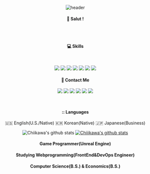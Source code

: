 <div align="center"> 

  ![header](https://capsule-render.vercel.app/api?type=cylinder&color=000000&height=150&section=header&text=Chiiikawa&fontColor=ffffff&fontSize=70&animation=fadeIn&fontAlignY=55)
  <br/>
  ####  :wave: Salut !
  <br/>
  <br/>
  
  ####  :computer: Skills

  <br/>
  
  <a href="https://www.unrealengine.com/en-US/unreal-engine-5?gclid=CjwKCAiA98WrBhAYEiwA2WvhOqf8MSRRVD8eQxQm5UTxwYQlxvVgvieSPi5xux5n4aRVeotRCDIEnhoCneQQAvD_BwE"><img src="https://img.shields.io/badge/Unreal-0E1128?style=for-the-badge&logo=unrealengine&logoColor=white"/></a>
  <img src="https://img.shields.io/badge/C++-00599C?style=for-the-badge&logo=cplusplus&logoColor=white">
  <a href="https://azure.microsoft.com/en-us"><img src="https://img.shields.io/badge/Azure-0078D4?style=for-the-badge&logo=microsoftazure&logoColor=white"/></a>
  <a href="https://www.docker.com/"><img src="https://img.shields.io/badge/Docker-2496ED?style=for-the-badge&logo=docker&logoColor=white"/></a>
  <a href="https://aws.amazon.com/free/?nc1=h_ls&all-free-tier.sort-by=item.additionalFields.SortRank&all-free-tier.sort-order=asc&awsf.Free%20Tier%20Types=*all&awsf.Free%20Tier%20Categories=*all"><img src="https://img.shields.io/badge/AWS-232F3E?style=for-the-badge&logo=aws&logoColor=white"/></a>
  <a href="https://www.oracle.com/kr/java/technologies/downloads/"><img src="https://img.shields.io/badge/JAVA-007396?style=for-the-badge&logo=java&logoColor=white"></a>
  <a href="https://www.python.org/"><img src="https://img.shields.io/badge/Python-3776AB?style=for-the-badge&logo=python&logoColor=white"/></a>
  <br/>
  
  ####  :postbox: Contact Me
  
  <a href="https://github.com/Chiiikawa"><img src="https://img.shields.io/badge/github-181717?style=for-the-badge&logo=github&logoColor=white&link=https://github.com/Chiiikawa"/></a>
  <a href="https://discord.gg/sH739SpSDt"><img src="https://img.shields.io/badge/Discord-5865F2?style=for-the-badge&logo=discord&logoColor=white"/></a>
  <a href="https://steamcommunity.com/profiles/76561198114704409/"><img src="https://img.shields.io/badge/Steam-000000?style=for-the-badge&logo=steam&logoColor=white"/></a>
  <img src="https://img.shields.io/badge/PlayStation-003791?style=for-the-badge&logo=playstation&logoColor=white"/>
  <a href="https://twitter.com/dev_Chiiikawa"><img src="https://img.shields.io/badge/X-000000?style=for-the-badge&logo=x&logoColor=white"/></a>
  <a href="https://open.kakao.com/o/seVSlnWf"><img src="https://img.shields.io/badge/KakaoTalk-FFCD00?style=for-the-badge&logo=kakaotalk&logoColor=white"/></a>

  <br/>

  ####   :: Languages
  🇺🇸 English(U.S./Native)
  🇰🇷 Korean(Native) 
  🇯🇵 Japanese(Business)

  ![Chiikawa's github stats](https://github-readme-stats.vercel.app/api?username=Chiiikawa&show_icons=true)
  [![Chiiikawa's github stats](https://github-readme-stats.vercel.app/api/top-langs/?username=Chiiikawa&show_icons=true&hide_border=true&title_color=004386&icon_color=004386&layout=compact)](https://github.com/chiiikawa)


####   Game Programmer(Unreal Engine) <br/>
####   Studying Webprogramming(FrontEnd&DevOps Engineer) <br/>
####   Computer Science(B.S.) & Economics(B.S.) <br/>
####   
</div>

